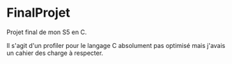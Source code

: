 # FinalProjet

Projet final de mon S5 en C.

Il s'agit d'un profiler pour le langage C absolument pas optimisé mais j'avais un cahier des charge à respecter.
